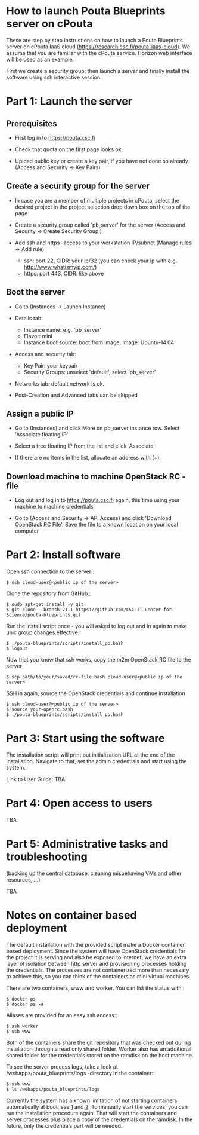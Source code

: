 # How to launch Pouta Blueprints server on cPouta

These are step by step instructions on how to launch a Pouta Blueprints server on 
cPouta IaaS cloud (https://research.csc.fi/pouta-iaas-cloud). We assume that you are
familiar with the cPouta service. Horizon web interface will be used as an example.

First we create a security group, then launch a server and finally install the software
using ssh interactive session.

# Part 1: Launch the server

## Prerequisites

* First log in to https://pouta.csc.fi

* Check that quota on the first page looks ok.

* Upload public key or create a key pair, if you have not done so already (Access and Security -> Key Pairs)

## Create a security group for the server

* In case you are a member of multiple projects in cPouta, select the desired project in the project selection 
  drop down box on the top of the page 

* Create a security group called 'pb_server' for the server (Access and Security -> Create Security Group )

* Add ssh and https -access to your workstation IP/subnet (Manage rules -> Add rule) 
  * ssh: port 22, CIDR: your ip/32 (you can check your ip with e.g. http://www.whatismyip.com/)
  * https: port 443, CIDR: like above

## Boot the server

* Go to (Instances -> Launch Instance)

* Details tab:
  * Instance name: e.g. 'pb_server'
  * Flavor: mini
  * Instance boot source: boot from image, Image: Ubuntu-14.04

* Access and security tab:
  * Key Pair: your keypair
  * Security Groups: unselect 'default', select 'pb_server'
  
* Networks tab: default network is ok.

* Post-Creation and Advanced tabs can be skipped

## Assign a public IP

* Go to (Instances) and click More on pb_server instance row. Select 'Associate floating IP'

* Select a free floating IP from the list and click 'Associate' 

* If there are no items in the list, allocate an address with (+). 
 

## Download machine to machine OpenStack RC -file

* Log out and log in to https://pouta.csc.fi again, this time using your machine to machine credentials

* Go to (Access and Security -> API Access) and click 'Download OpenStack RC File'. Save the file to a known location
  on your local computer
  
# Part 2: Install software

Open ssh connection to the server::

    $ ssh cloud-user@<public ip of the server>

Clone the repository from GitHub::

    $ sudo apt-get install -y git
    $ git clone --branch v1.1 https://github.com/CSC-IT-Center-for-Science/pouta-blueprints.git

Run the install script once - you will asked to log out and in again to make unix group changes effective. 

    $ ./pouta-blueprints/scripts/install_pb.bash
    $ logout    

Now that you know that ssh works, copy the m2m OpenStack RC file to the server

    $ scp path/to/your/saved/rc-file.bash cloud-user@<public ip of the server>

SSH in again, source the OpenStack credentials and continue installation

    $ ssh cloud-user@<public ip of the server>
    $ source your-openrc.bash
    $ ./pouta-blueprints/scripts/install_pb.bash

# Part 3: Start using the software

The installation script will print out initialization URL at the end of the installation. Navigate to that, set the
admin credentials and start using the system.
 
Link to User Guide: TBA

# Part 4: Open access to users

TBA

# Part 5: Administrative tasks and troubleshooting

(backing up the central database, cleaning misbehaving VMs and other resources, ...)

TBA 


# Notes on container based deployment

The default installation with the provided script make a Docker container based deployment. Since the system will have
OpenStack credentials for the project it is serving and also be exposed to internet, we have an extra layer of isolation
between http server and provisioning processes holding the credentials. The processes are not containerized more than 
necessary to achieve this, so you can think of the containers as mini virtual machines.

There are two containers, www and worker. You can list the status with::

    $ docker ps
    $ docker ps -a
    
Aliases are provided for an easy ssh access::

    $ ssh worker
    $ ssh www

Both of the containers share the git repository that was checked out during installation through a read only shared 
folder. Worker also has an additional shared folder for the credentials stored on the ramdisk on the host machine.

To see the server process logs, take a look at /webapps/pouta_blueprints/logs -directory in the container::

    $ ssh www
    $ ls /webapps/pouta_blueprints/logs

Currently the system has a known limitation of not starting containers automatically at boot, see [1] and [2]. 
To manually start the services, you can run the installation procedure again. That will start the containers and 
server processes plus place a copy of the credentials on the ramdisk. In the future, only the credentials part will
be needed.

[1]: https://github.com/CSC-IT-Center-for-Science/pouta-blueprints/issues/82

[2]: https://github.com/CSC-IT-Center-for-Science/pouta-blueprints/issues/84
